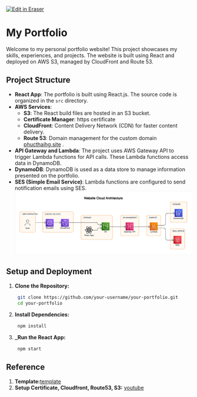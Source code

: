 <p><a target="_blank" href="https://app.eraser.io/workspace/jo5AabYwugeAJSGEg2Xr" id="edit-in-eraser-github-link"><img alt="Edit in Eraser" src="https://firebasestorage.googleapis.com/v0/b/second-petal-295822.appspot.com/o/images%2Fgithub%2FOpen%20in%20Eraser.svg?alt=media&amp;token=968381c8-a7e7-472a-8ed6-4a6626da5501"></a></p>

# My Portfolio
Welcome to my personal portfolio website! This project showcases my skills, experiences, and projects. The website is built using React and deployed on AWS S3, managed by CloudFront and Route 53.

## Project Structure
- **React App**: The portfolio is built using React.js. The source code is organized in the `src`  directory.
- **AWS Services**:
    - **S3**: The React build files are hosted in an S3 bucket.
    - **Certificate Manager**: https certificate
    - **CloudFront**: Content Delivery Network (CDN) for faster content delivery.
    - **Route 53**: Domain management for the custom domain [﻿phucthaihg.site](https://phucthaihg.site/) .
- **API Gateway and Lambda**: The project uses AWS Gateway API to trigger Lambda functions for API calls. These Lambda functions access data in DynamoDB.
- **DynamoDB**: DynamoDB is used as a data store to manage information presented on the portfolio.
- **SES (Simple Email Service)**: Lambda functions are configured to send notification emails using SES.
![Website Cloud Architecture](/.eraser/jo5AabYwugeAJSGEg2Xr___ZyuCQ5RWGzOcvH70Y8Aipy4YHP62___---figure---EcJEzPabyVHbEjoxq5eOU---figure---CAaStYMHxUIvTF2s2SywKw.png "Website Cloud Architecture")

## Setup and Deployment
1. **Clone the Repository:**
   ```bash
    git clone https://github.com/your-username/your-portfolio.git
    cd your-portfolio
3. **Install Dependencies:**
   ```bash
    npm install
5. **_Run the React App:**
   ```bash
    npm start

## Reference
1. **Template:**[template](https://styleshout.com/free-templates/kards/)
2. **Setup Certificate, Cloudfront, Route53, S3:** [youtube](https://www.youtube.com/watch?v=mls8tiiI3uc&ab_channel=BeABetterDev)

<!--- Eraser file: https://app.eraser.io/workspace/jo5AabYwugeAJSGEg2Xr --->
